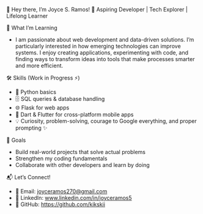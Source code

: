 👋 Hey there, I’m Joyce S. Ramos!
 🚀 Aspiring Developer | Tech Explorer | Lifelong Learner

🌱 What I’m Learning
  - I am passionate about web development and data-driven solutions. I’m particularly interested in how emerging technologies can improve systems. I enjoy creating applications, experimenting with code, and finding ways to transform ideas into tools that make processes smarter and more efficient.
    
🛠️ Skills (Work in Progress ⚡)
  - 🐍 Python basics
  - 🗄️ SQL queries & database handling
  - 🌐 Flask for web apps
  - 📱 Dart & Flutter for cross-platform mobile apps
  - 💡 Curiosity, problem-solving, courage to Google everything, and proper prompting ✨

🎯 Goals
  - Build real-world projects that solve actual problems
  - Strengthen my coding fundamentals
  - Collaborate with other developers and learn by doing

📬 Let’s Connect!
  - 💌 Email: joyceramos270@gmail.com
  - 🔗 LinkedIn: www.linkedin.com/in/joyceramos5
  - 🐙 GitHub: https://github.com/kikskii
